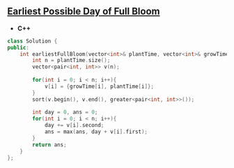 ## [Earliest Possible Day of Full Bloom](https://leetcode.com/problems/earliest-possible-day-of-full-bloom/)

* **C++**
```cpp
class Solution {
public:
    int earliestFullBloom(vector<int>& plantTime, vector<int>& growTime) {
        int n = plantTime.size();
        vector<pair<int, int>> v(n);
        
        for(int i = 0; i < n; i++){
            v[i] = {growTime[i], plantTime[i]};
        }
        sort(v.begin(), v.end(), greater<pair<int, int>>());
        
        int day = 0, ans = 0;
        for(int i = 0; i < n; i++){
            day += v[i].second;
            ans = max(ans, day + v[i].first);
        }
        return ans;
    }
};
```
